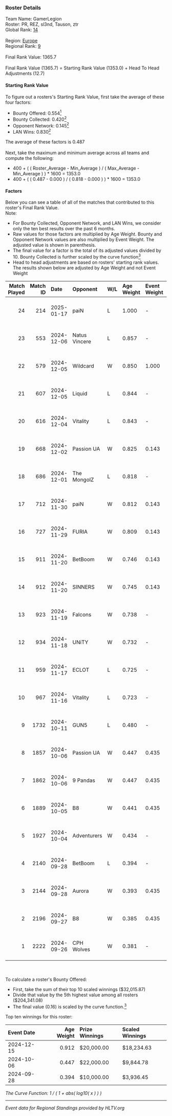 ### Roster Details<br />
Team Name: GamerLegion<br />
Roster: PR, REZ, sl3nd, Tauson, ztr<br />
Global Rank: [14](../../standings_global_2025_01_27.md)<br />
<br />
Region: [Europe]( ../../standings_europe_2025_01_27.md)<br />
Regional Rank: [9]( ../../standings_europe_2025_01_27.md)<br />
<br />
Final Rank Value:  1365.7<br />
<br />
Final Rank Value (1365.7) = Starting Rank Value (1353.0) + Head To Head Adjustments (12.7)<br />

#### Starting Rank Value<br />
To figure out a rosters's Starting Rank Value, first take the average of these four factors:<br />
- Bounty Offered: 0.554[<sup>1</sup>](#table2)
- Bounty Collected: 0.420[<sup>2</sup>](#table1)
- Opponent Network: 0.145[<sup>2</sup>](#table1)
- LAN Wins: 0.830[<sup>2</sup>](#table1)

The average of these factors is 0.487<br />
<br />
Next, take the maximum and minimum average across all teams and compute the following:<br />
- 400 + ( ( Roster_Average - Min_Average ) / ( Max_Average - Min_Average ) ) * 1600 = 1353.0
- 400 + ( ( 0.487 - 0.000 ) / ( 0.818 - 0.000 ) ) * 1600 = 1353.0


#### Factors<br />
Below you can see a table of all of the matches that contributed to this roster's Final Rank Value.<br />
Note:<br />

- For Bounty Collected, Opponent Network, and LAN Wins, we consider only the ten best results over the past 6 months.
- Raw values for those factors are multiplied by Age Weight. Bounty and Opponent Network values are also multiplied by Event Weight. The adjusted value is shown in parenthesis.
- The final value for a factor is the total of its adjusted values divided by 10. Bounty Collected is further scaled by the curve function[<sup>3</sup>](#curveFunction)
- Head to head adjustments are based on rosters' starting rank values. The results shown below are adjusted by Age Weight and not Event Weight
<span id="table1"></span><br />


| Match Played | Match ID | Date       | Opponent      | W/L | Age Weight | Event Weight | Bounty Collected | Opponent Network | LAN Wins  | H2H Adj. | Roster                           |
| -: | -: | :- | :- | :- | :- | :- | :- | :- | :- | -: | :- |
|           24 |      214 | 2025-01-17 | paiN          | L   | 1.000      | -            | -                | -                | -         |   -13.47 | PR, REZ, sl3nd, Tauson, ztr      |
|           23 |      553 | 2024-12-06 | Natus Vincere | L   | 0.857      | -            | -                | -                | -         |    -3.08 | FL4MUS, sl3nd, Tauson, volt, ztr |
|           22 |      579 | 2024-12-05 | Wildcard      | W   | 0.850      | 1.000        | 0.238 (0.203)    | 0.640 (0.545)    | 1 (0.850) |    11.75 | FL4MUS, sl3nd, Tauson, volt, ztr |
|           21 |      607 | 2024-12-05 | Liquid        | L   | 0.844      | -            | -                | -                | -         |    -6.52 | FL4MUS, sl3nd, Tauson, volt, ztr |
|           20 |      616 | 2024-12-04 | Vitality      | L   | 0.843      | -            | -                | -                | -         |    -2.92 | FL4MUS, sl3nd, Tauson, volt, ztr |
|           19 |      668 | 2024-12-02 | Passion UA    | W   | 0.825      | 0.143        | 0.105 (0.012)    | 0.802 (0.095)    | 1 (0.825) |     6.01 | FL4MUS, sl3nd, Tauson, volt, ztr |
|           18 |      686 | 2024-12-01 | The MongolZ   | L   | 0.818      | -            | -                | -                | -         |    -2.15 | FL4MUS, sl3nd, Tauson, volt, ztr |
|           17 |      712 | 2024-11-30 | paiN          | W   | 0.812      | 0.143        | 0.313 (0.036)    | 0.754 (0.087)    | 1 (0.812) |    15.06 | FL4MUS, sl3nd, Tauson, volt, ztr |
|           16 |      727 | 2024-11-29 | FURIA         | W   | 0.809      | 0.143        | 0.193 (0.022)    | 0.616 (0.071)    | 1 (0.809) |    19.26 | FL4MUS, sl3nd, Tauson, volt, ztr |
|           15 |      911 | 2024-11-20 | BetBoom       | W   | 0.746      | 0.143        | 0.227 (0.024)    | -                | 1 (0.746) |     6.47 | FL4MUS, sl3nd, Tauson, volt, ztr |
|           14 |      912 | 2024-11-20 | SINNERS       | W   | 0.745      | 0.143        | 0.095 (0.010)    | 0.718 (0.076)    | 1 (0.745) |     4.06 | FL4MUS, sl3nd, Tauson, volt, ztr |
|           13 |      923 | 2024-11-19 | Falcons       | W   | 0.738      | -            | -                | -                | 1 (0.738) |     2.52 | FL4MUS, sl3nd, Tauson, volt, ztr |
|           12 |      934 | 2024-11-18 | UNiTY         | W   | 0.732      | -            | -                | -                | 1 (0.732) |     1.92 | FL4MUS, sl3nd, Tauson, volt, ztr |
|           11 |      959 | 2024-11-17 | ECLOT         | L   | 0.725      | -            | -                | -                | -         |   -16.21 | FL4MUS, sl3nd, Tauson, volt, ztr |
|           10 |      967 | 2024-11-16 | Vitality      | L   | 0.723      | -            | -                | -                | -         |    -2.30 | FL4MUS, sl3nd, Tauson, volt, ztr |
|            9 |     1732 | 2024-10-11 | GUN5          | L   | 0.480      | -            | -                | -                | -         |   -12.46 | FL4MUS, sl3nd, Tauson, volt, ztr |
|            8 |     1857 | 2024-10-06 | Passion UA    | W   | 0.447      | 0.435        | 0.105 (0.020)    | 0.802 (0.156)    | 0 (0.000) |     3.36 | FL4MUS, sl3nd, Tauson, volt, ztr |
|            7 |     1862 | 2024-10-06 | 9 Pandas      | W   | 0.447      | 0.435        | 0.163 (0.032)    | 0.864 (0.168)    | 0 (0.000) |     2.69 | FL4MUS, sl3nd, Tauson, volt, ztr |
|            6 |     1889 | 2024-10-05 | B8            | W   | 0.441      | 0.435        | 0.154 (0.029)    | 0.499 (0.095)    | -         |     3.31 | FL4MUS, sl3nd, Tauson, volt, ztr |
|            5 |     1927 | 2024-10-04 | Adventurers   | W   | 0.434      | -            | -                | -                | -         |     0.73 | FL4MUS, sl3nd, Tauson, volt, ztr |
|            4 |     2140 | 2024-09-28 | BetBoom       | L   | 0.394      | -            | -                | -                | -         |    -9.49 | FL4MUS, sl3nd, Tauson, volt, ztr |
|            3 |     2144 | 2024-09-28 | Aurora        | W   | 0.393      | 0.435        | -                | 0.425 (0.073)    | -         |     1.11 | FL4MUS, sl3nd, Tauson, volt, ztr |
|            2 |     2196 | 2024-09-27 | B8            | W   | 0.385      | 0.435        | 0.154 (0.026)    | 0.499 (0.084)    | -         |     2.56 | FL4MUS, sl3nd, Tauson, volt, ztr |
|            1 |     2222 | 2024-09-26 | CPH Wolves    | W   | 0.381      | -            | -                | -                | -         |     0.50 | FL4MUS, sl3nd, Tauson, volt, ztr |

<br />
<span id="table2"></span><br />
To calculate a roster's Bounty Offered:<br />

- First, take the sum of their top 10 scaled winnings ($32,015.87)
- Divide that value by the 5th highest value among all rosters ($204,341.08)
- The final value (0.16) is scaled by the curve function.[<sup>3</sup>](#curveFunction)

Top ten winnings for this roster:<br />

| Event Date | Age Weight | Prize Winnings | Scaled Winnings |
| :- | -: | :- | :- |
| 2024-12-15 |      0.912 | $20,000.00     | $18,234.63      |
| 2024-10-06 |      0.447 | $22,000.00     | $9,844.78       |
| 2024-09-28 |      0.394 | $10,000.00     | $3,936.45       |


<span id="curveFunction"></span>_The Curve Function: 1 / ( 1 + abs( log10( x ) ) )_<br />

---
_Event data for Regional Standings provided by HLTV.org_<br />
